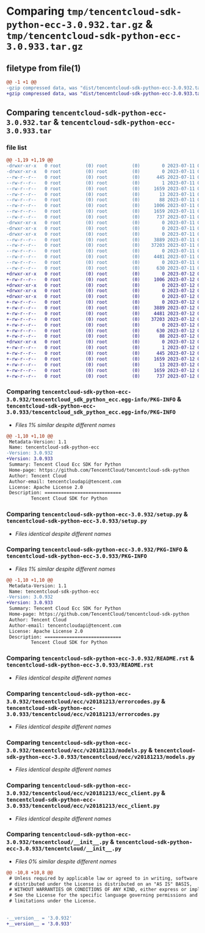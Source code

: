 # Comparing `tmp/tencentcloud-sdk-python-ecc-3.0.932.tar.gz` & `tmp/tencentcloud-sdk-python-ecc-3.0.933.tar.gz`

## filetype from file(1)

```diff
@@ -1 +1 @@
-gzip compressed data, was "dist/tencentcloud-sdk-python-ecc-3.0.932.tar", last modified: Tue Jul 11 00:42:35 2023, max compression
+gzip compressed data, was "dist/tencentcloud-sdk-python-ecc-3.0.933.tar", last modified: Wed Jul 12 00:29:03 2023, max compression
```

## Comparing `tencentcloud-sdk-python-ecc-3.0.932.tar` & `tencentcloud-sdk-python-ecc-3.0.933.tar`

### file list

```diff
@@ -1,19 +1,19 @@
-drwxr-xr-x   0 root         (0) root         (0)        0 2023-07-11 00:42:35.000000 tencentcloud-sdk-python-ecc-3.0.932/
-drwxr-xr-x   0 root         (0) root         (0)        0 2023-07-11 00:42:35.000000 tencentcloud-sdk-python-ecc-3.0.932/tencentcloud_sdk_python_ecc.egg-info/
--rw-r--r--   0 root         (0) root         (0)      445 2023-07-11 00:42:35.000000 tencentcloud-sdk-python-ecc-3.0.932/tencentcloud_sdk_python_ecc.egg-info/SOURCES.txt
--rw-r--r--   0 root         (0) root         (0)        1 2023-07-11 00:42:35.000000 tencentcloud-sdk-python-ecc-3.0.932/tencentcloud_sdk_python_ecc.egg-info/dependency_links.txt
--rw-r--r--   0 root         (0) root         (0)     1659 2023-07-11 00:42:35.000000 tencentcloud-sdk-python-ecc-3.0.932/tencentcloud_sdk_python_ecc.egg-info/PKG-INFO
--rw-r--r--   0 root         (0) root         (0)       13 2023-07-11 00:42:35.000000 tencentcloud-sdk-python-ecc-3.0.932/tencentcloud_sdk_python_ecc.egg-info/top_level.txt
--rw-r--r--   0 root         (0) root         (0)       88 2023-07-11 00:42:35.000000 tencentcloud-sdk-python-ecc-3.0.932/setup.cfg
--rw-r--r--   0 root         (0) root         (0)     1006 2023-07-11 00:42:35.000000 tencentcloud-sdk-python-ecc-3.0.932/setup.py
--rw-r--r--   0 root         (0) root         (0)     1659 2023-07-11 00:42:35.000000 tencentcloud-sdk-python-ecc-3.0.932/PKG-INFO
--rw-r--r--   0 root         (0) root         (0)      737 2023-07-11 00:42:35.000000 tencentcloud-sdk-python-ecc-3.0.932/README.rst
-drwxr-xr-x   0 root         (0) root         (0)        0 2023-07-11 00:42:35.000000 tencentcloud-sdk-python-ecc-3.0.932/tencentcloud/
-drwxr-xr-x   0 root         (0) root         (0)        0 2023-07-11 00:42:35.000000 tencentcloud-sdk-python-ecc-3.0.932/tencentcloud/ecc/
-drwxr-xr-x   0 root         (0) root         (0)        0 2023-07-11 00:42:35.000000 tencentcloud-sdk-python-ecc-3.0.932/tencentcloud/ecc/v20181213/
--rw-r--r--   0 root         (0) root         (0)     3889 2023-07-11 00:42:35.000000 tencentcloud-sdk-python-ecc-3.0.932/tencentcloud/ecc/v20181213/errorcodes.py
--rw-r--r--   0 root         (0) root         (0)    37203 2023-07-11 00:42:35.000000 tencentcloud-sdk-python-ecc-3.0.932/tencentcloud/ecc/v20181213/models.py
--rw-r--r--   0 root         (0) root         (0)        0 2023-07-11 00:42:35.000000 tencentcloud-sdk-python-ecc-3.0.932/tencentcloud/ecc/v20181213/__init__.py
--rw-r--r--   0 root         (0) root         (0)     4481 2023-07-11 00:42:35.000000 tencentcloud-sdk-python-ecc-3.0.932/tencentcloud/ecc/v20181213/ecc_client.py
--rw-r--r--   0 root         (0) root         (0)        0 2023-07-11 00:42:35.000000 tencentcloud-sdk-python-ecc-3.0.932/tencentcloud/ecc/__init__.py
--rw-r--r--   0 root         (0) root         (0)      630 2023-07-11 00:42:35.000000 tencentcloud-sdk-python-ecc-3.0.932/tencentcloud/__init__.py
+drwxr-xr-x   0 root         (0) root         (0)        0 2023-07-12 00:29:03.000000 tencentcloud-sdk-python-ecc-3.0.933/
+-rw-r--r--   0 root         (0) root         (0)     1006 2023-07-12 00:29:03.000000 tencentcloud-sdk-python-ecc-3.0.933/setup.py
+drwxr-xr-x   0 root         (0) root         (0)        0 2023-07-12 00:29:03.000000 tencentcloud-sdk-python-ecc-3.0.933/tencentcloud/
+drwxr-xr-x   0 root         (0) root         (0)        0 2023-07-12 00:29:03.000000 tencentcloud-sdk-python-ecc-3.0.933/tencentcloud/ecc/
+drwxr-xr-x   0 root         (0) root         (0)        0 2023-07-12 00:29:03.000000 tencentcloud-sdk-python-ecc-3.0.933/tencentcloud/ecc/v20181213/
+-rw-r--r--   0 root         (0) root         (0)        0 2023-07-12 00:29:03.000000 tencentcloud-sdk-python-ecc-3.0.933/tencentcloud/ecc/v20181213/__init__.py
+-rw-r--r--   0 root         (0) root         (0)     3889 2023-07-12 00:29:03.000000 tencentcloud-sdk-python-ecc-3.0.933/tencentcloud/ecc/v20181213/errorcodes.py
+-rw-r--r--   0 root         (0) root         (0)     4481 2023-07-12 00:29:03.000000 tencentcloud-sdk-python-ecc-3.0.933/tencentcloud/ecc/v20181213/ecc_client.py
+-rw-r--r--   0 root         (0) root         (0)    37203 2023-07-12 00:29:03.000000 tencentcloud-sdk-python-ecc-3.0.933/tencentcloud/ecc/v20181213/models.py
+-rw-r--r--   0 root         (0) root         (0)        0 2023-07-12 00:29:03.000000 tencentcloud-sdk-python-ecc-3.0.933/tencentcloud/ecc/__init__.py
+-rw-r--r--   0 root         (0) root         (0)      630 2023-07-12 00:29:03.000000 tencentcloud-sdk-python-ecc-3.0.933/tencentcloud/__init__.py
+-rw-r--r--   0 root         (0) root         (0)       88 2023-07-12 00:29:03.000000 tencentcloud-sdk-python-ecc-3.0.933/setup.cfg
+drwxr-xr-x   0 root         (0) root         (0)        0 2023-07-12 00:29:03.000000 tencentcloud-sdk-python-ecc-3.0.933/tencentcloud_sdk_python_ecc.egg-info/
+-rw-r--r--   0 root         (0) root         (0)        1 2023-07-12 00:29:03.000000 tencentcloud-sdk-python-ecc-3.0.933/tencentcloud_sdk_python_ecc.egg-info/dependency_links.txt
+-rw-r--r--   0 root         (0) root         (0)      445 2023-07-12 00:29:03.000000 tencentcloud-sdk-python-ecc-3.0.933/tencentcloud_sdk_python_ecc.egg-info/SOURCES.txt
+-rw-r--r--   0 root         (0) root         (0)     1659 2023-07-12 00:29:03.000000 tencentcloud-sdk-python-ecc-3.0.933/tencentcloud_sdk_python_ecc.egg-info/PKG-INFO
+-rw-r--r--   0 root         (0) root         (0)       13 2023-07-12 00:29:03.000000 tencentcloud-sdk-python-ecc-3.0.933/tencentcloud_sdk_python_ecc.egg-info/top_level.txt
+-rw-r--r--   0 root         (0) root         (0)     1659 2023-07-12 00:29:03.000000 tencentcloud-sdk-python-ecc-3.0.933/PKG-INFO
+-rw-r--r--   0 root         (0) root         (0)      737 2023-07-12 00:29:03.000000 tencentcloud-sdk-python-ecc-3.0.933/README.rst
```

### Comparing `tencentcloud-sdk-python-ecc-3.0.932/tencentcloud_sdk_python_ecc.egg-info/PKG-INFO` & `tencentcloud-sdk-python-ecc-3.0.933/tencentcloud_sdk_python_ecc.egg-info/PKG-INFO`

 * *Files 1% similar despite different names*

```diff
@@ -1,10 +1,10 @@
 Metadata-Version: 1.1
 Name: tencentcloud-sdk-python-ecc
-Version: 3.0.932
+Version: 3.0.933
 Summary: Tencent Cloud Ecc SDK for Python
 Home-page: https://github.com/TencentCloud/tencentcloud-sdk-python
 Author: Tencent Cloud
 Author-email: tencentcloudapi@tencent.com
 License: Apache License 2.0
 Description: ============================
         Tencent Cloud SDK for Python
```

### Comparing `tencentcloud-sdk-python-ecc-3.0.932/setup.py` & `tencentcloud-sdk-python-ecc-3.0.933/setup.py`

 * *Files identical despite different names*

### Comparing `tencentcloud-sdk-python-ecc-3.0.932/PKG-INFO` & `tencentcloud-sdk-python-ecc-3.0.933/PKG-INFO`

 * *Files 1% similar despite different names*

```diff
@@ -1,10 +1,10 @@
 Metadata-Version: 1.1
 Name: tencentcloud-sdk-python-ecc
-Version: 3.0.932
+Version: 3.0.933
 Summary: Tencent Cloud Ecc SDK for Python
 Home-page: https://github.com/TencentCloud/tencentcloud-sdk-python
 Author: Tencent Cloud
 Author-email: tencentcloudapi@tencent.com
 License: Apache License 2.0
 Description: ============================
         Tencent Cloud SDK for Python
```

### Comparing `tencentcloud-sdk-python-ecc-3.0.932/README.rst` & `tencentcloud-sdk-python-ecc-3.0.933/README.rst`

 * *Files identical despite different names*

### Comparing `tencentcloud-sdk-python-ecc-3.0.932/tencentcloud/ecc/v20181213/errorcodes.py` & `tencentcloud-sdk-python-ecc-3.0.933/tencentcloud/ecc/v20181213/errorcodes.py`

 * *Files identical despite different names*

### Comparing `tencentcloud-sdk-python-ecc-3.0.932/tencentcloud/ecc/v20181213/models.py` & `tencentcloud-sdk-python-ecc-3.0.933/tencentcloud/ecc/v20181213/models.py`

 * *Files identical despite different names*

### Comparing `tencentcloud-sdk-python-ecc-3.0.932/tencentcloud/ecc/v20181213/ecc_client.py` & `tencentcloud-sdk-python-ecc-3.0.933/tencentcloud/ecc/v20181213/ecc_client.py`

 * *Files identical despite different names*

### Comparing `tencentcloud-sdk-python-ecc-3.0.932/tencentcloud/__init__.py` & `tencentcloud-sdk-python-ecc-3.0.933/tencentcloud/__init__.py`

 * *Files 0% similar despite different names*

```diff
@@ -10,8 +10,8 @@
 # Unless required by applicable law or agreed to in writing, software
 # distributed under the License is distributed on an "AS IS" BASIS,
 # WITHOUT WARRANTIES OR CONDITIONS OF ANY KIND, either express or implied.
 # See the License for the specific language governing permissions and
 # limitations under the License.
 
 
-__version__ = '3.0.932'
+__version__ = '3.0.933'
```

